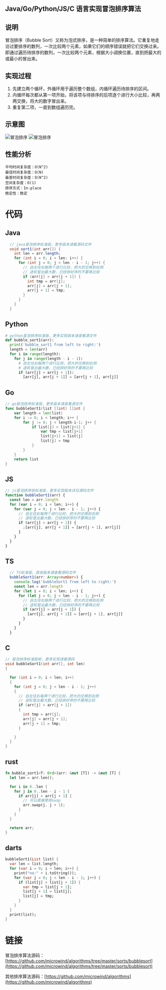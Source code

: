 ## Java/Go/Python/JS/C 语言实现冒泡排序算法

## 说明

冒泡排序（Bubble Sort）又称为泡式排序，是一种简单的排序算法。它重复地走访过要排序的数列，一次比较两个元素，如果它们的顺序错误就把它们交换过来。即通过遍历待排序的数列，一次比较两个元素，根据大小调换位置，直到把最大的或最小的冒出来。

## 实现过程

1. 先建立两个循环，外循环用于遍历整个数组，内循环遍历待排序的区间。
2. 内循环每次都从第一项开始，将该项与待排序的后项逐个进行大小比较，再两两交换，将大的数字冒出来。
3. 重复第二项，一直到数组遍历完。

## 示意图

![冒泡排序](../../images/sort/bubble1.png)
![冒泡排序](../../images/sort/bubble2.gif)

## 性能分析

    平均时间复杂度：O(N^2)
    最佳时间复杂度：O(N)
    最差时间复杂度：O(N^2)
    空间复杂度：O(1)
    排序方式：In-place
    稳定性：稳定

# 代码

## Java

```java
  // java冒泡排序标准版，更多版本请看源码文件
  void sort1(int arr[]) {
    int len = arr.length;
    for (int i = 0; i < len; i++) {
      for (int j = 0; j < len - i - 1; j++) {
        // 自左往右每两个进行比较，把大的交换到右侧
        // 逐轮冒出最大数，已经排好序的不要再比较
        if (arr[j] > arr[j + 1]) {
          int tmp = arr[j];
          arr[j] = arr[j + 1];
          arr[j + 1] = tmp;
        }
      }
    }
  }
```

## Python

```py
# python冒泡排序标准版，更多实现版本请查看源文件
def bubble_sort1(arr):
  print('bubble_sort1 from left to right:')
  length = len(arr)
  for i in range(length):
    for j in range(length - i - 1):
      # 自左往右每两个进行比较，把大的交换到右侧
      # 逐轮冒出最大数，已经排好序的不要再比较
      if (arr[j] > arr[j + 1]):
        [arr[j], arr[j + 1]] = [arr[j + 1], arr[j]]
```

## Go

```go
// go冒泡排序标准版，更多版本请查看源文件
func bubbleSort1(list []int) []int {
	var length = len(list)
	for i := 0; i < length; i++ {
		for j := 0; j < length-i-1; j++ {
			if list[j] > list[j+1] {
				var tmp = list[j+1]
				list[j+1] = list[j]
				list[j] = tmp
			}
		}
	}
	return list
}
```

## JS

```js
// js冒泡排序徐标准版，更多实现版本详见源码文件
function bubbleSort1(arr) {
  const len = arr.length
  for (var i = 0; i < len; i++) {
    for (var j = 0; j < len - i - 1; j++) {
      // 自左往右每两个进行比较，把大的交换到右侧
      // 逐轮冒出最大数，已经排好序的不要再比较
      if (arr[j] > arr[j + 1]) {
        ;[arr[j], arr[j + 1]] = [arr[j + 1], arr[j]]
      }
    }
  }
}
```

## TS

```ts
  // TS标准版，其他版本请查看源码文件
  bubbleSort1(arr: Array<number>) {
    console.log('bubbleSort1 from left to right:')
    const len = arr.length
    for (let i = 0; i < len; i++) {
      for (let j = 0; j < len - i - 1; j++) {
        // 自左往右每两个进行比较，把大的交换到右侧
        // 逐轮冒出最大数，已经排好序的不要再比较
        if (arr[j] > arr[j + 1]) {
          [arr[j], arr[j + 1]] = [arr[j + 1], arr[j]]
        }
      }
    }
  }
```

## C

```c
// 冒泡排序标准版呢，更多实现请看源码
void bubbleSort1(int arr[], int len)
{

  for (int i = 0; i < len; i++)
  {
    for (int j = 0; j < len - i - 1; j++)
    {
      // 自左往右每两个进行比较，把大的交换到右侧
      // 逐轮冒出最大数，已经排好序的不要再比较
      if (arr[j] > arr[j + 1])
      {
        int tmp = arr[j];
        arr[j] = arr[j + 1];
        arr[j + 1] = tmp;
      }

    }
  }
}
```

## rust

```rust
fn bubble_sort1<T: Ord>(arr: &mut [T]) -> &mut [T] {
  let len = arr.len();

  for i in 0..len {
    for j in 0..len - i - 1 {
      if arr[j] > arr[j + 1] {
        // 可以直接使用swap
        arr.swap(j, j + 1);
      }
    }
  }

  return arr;
}
```

## darts

```dart
bubbleSort1(List list) {
  var len = list.length;
  for (var i = 0; i < len; i++) {
    print("no:" + i.toString());
    for (var j = 0; j < len - i - 1; j++) {
      if (list[j] > list[j + 1]) {
        var tmp = list[j + 1];
        list[j + 1] = list[j];
        list[j] = tmp;
      }
    }
  }
  print(list);
}
```

# 链接

冒泡排序算法源码：[https://github.com/microwind/algorithms/tree/master/sorts/bubblesort](https://github.com/microwind/algorithms/tree/master/sorts/bubblesort)

其他排序算法源码：[https://github.com/microwind/algorithms](https://github.com/microwind/algorithms)
